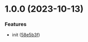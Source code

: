# 1.0.0 (2023-10-13)


### Features

* init ([58e5b3f](https://github.com/bent10/json-loose/commit/58e5b3f0bc7d83ef39f91b48d6b60ccef260377a))
